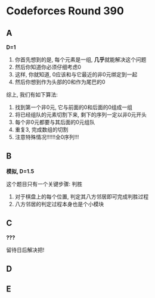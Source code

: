 # Codeforces Round 390

## A
**D=1**

1. 你首先想到的是, 每个元素是一组, **几乎**就能解决这个问题
2. 然后你知道你必须仔细考虑0
3. 这样, 你就知道, 0应该和与它最近的非0元绑定到一起
4. 然后你想到作为头部的0和作为尾巴的0

综上, 我们有如下算法:

1. 找到第一个非0元, 它与前面的0和后面的0组成一组
2. 将已经组队的元素切割下来, 剩下的序列一定以非0元开头
3. 每个非0元都要与其后面的0元组队
4. 重复3, 完成数组的切割
5. 注意特殊情况!!!!!!全0序列!!!

## B
**模拟, D=1.5**

这个题目只有一个关键步骤: 判胜

1. 对于棋盘上的每个位置, 判定其八方邻居即可完成判胜过程
2. 八方邻居的判定过程本身也是个小模块

## C
**???**

留待日后解决把!

## D

## E
